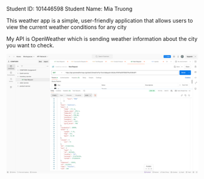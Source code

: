 Student ID: 101446598
Student Name: Mia Truong

This weather app is a simple, user-friendly application that allows users to
view the current weather conditions for any city

My API is OpenWeather which is sending weather information about the city you want to check.


![Alt Text](./1.png)


    

